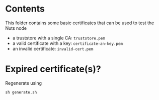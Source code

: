 # Contents
This folder contains some basic certificates that can be used to test the Nuts node
- a truststore with a single CA: `truststore.pem`
- a valid certificate with a key: `certificate-an-key.pem`
- an invalid certificate: `invalid-cert.pem`

# Expired certificate(s)?
Regenerate using
```shell
sh generate.sh
```